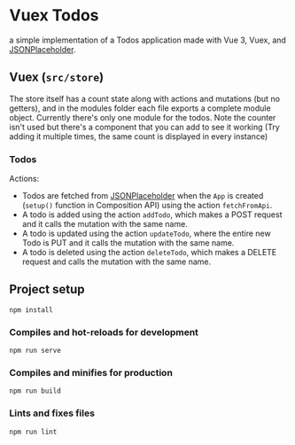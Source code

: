 # Vuex Todos

a simple implementation of a Todos application made with Vue 3, Vuex, and 
[JSONPlaceholder](https://jsonplaceholder.typicode.com).

## Vuex (```src/store```)
The store itself has a count state along with actions and mutations (but no getters), and in the modules folder each
file exports a complete module object. Currently there's only one module for the todos. Note the counter isn't used but there's
a component that you can add to see it working (Try adding it multiple times, the same count is displayed in every instance)

### Todos
Actions:
- Todos are fetched from [JSONPlaceholder](https://jsonplaceholder.typicode.com/todos) when the ```App``` is created
(```setup()``` function in Composition API) using the action ```fetchFromApi```.
- A todo is added using the action ```addTodo```, which makes a POST request and it calls the mutation with the same name.
- A todo is updated using the action ```updateTodo```, where the entire new Todo is PUT and it calls the mutation with the same name.
- A todo is deleted using the action ```deleteTodo```, which makes a DELETE request and calls the mutation with the same name.



## Project setup

```
npm install
```

### Compiles and hot-reloads for development

```
npm run serve
```

### Compiles and minifies for production

```
npm run build
```

### Lints and fixes files

```
npm run lint
```
